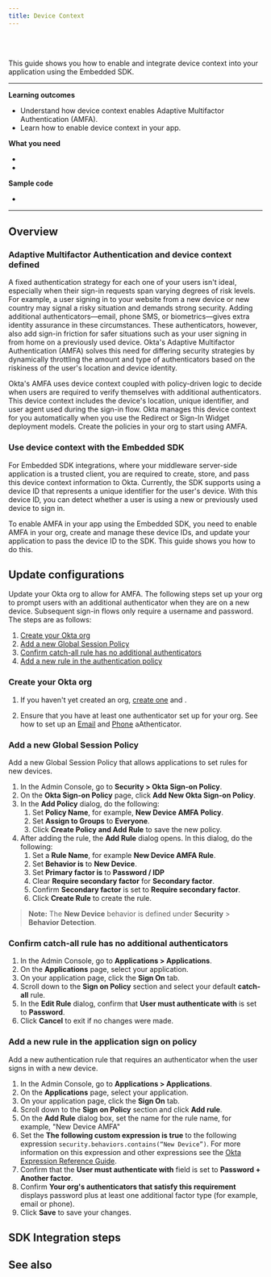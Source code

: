 ```yaml
---
title: Device Context
---
```


<div class="oie-embedded-sdk">

<ApiLifecycle access="ie" /><br>
<ApiLifecycle access="Limited GA" /><br>

This guide shows you how to enable and integrate device context into your application using the Embedded SDK.

---
**Learning outcomes**

* Understand how device context enables Adaptive Multifactor Authentication (AMFA).
* Learn how to enable device context in your app.

**What you need**

* <StackSnippet snippet="whatyouneedsdk" />
* <StackSnippet snippet="whatyouneedorg" />

**Sample code**

* <StackSnippet snippet="samplecode" />

---

## Overview

### Adaptive Multifactor Authentication and device context defined

A fixed authentication strategy for each one of your users isn't ideal, especially when their sign-in requests span varying degrees of risk levels. For example, a user signing in to your website from a new device or new country may signal a risky situation and demands strong security. Adding additional authenticators&#8212;email, phone SMS, or biometrics&#8212;gives extra identity assurance in these circumstances. These authenticators, however, also add sign-in friction for safer situations such as your user signing in from home on a previously used device. Okta's Adaptive Multifactor Authentication (AMFA) solves this need for differing security strategies by dynamically throttling the amount and type of authenticators based on the riskiness of the user's location and device identity.

Okta's AMFA uses device context coupled with policy-driven logic to decide when users are required to verify themselves with additional authenticators. This device context includes the device's location, unique identifier, and user agent used during the sign-in flow. Okta manages this device context for you automatically when you use the Redirect or Sign-In Widget deployment models. Create the policies in your org to start using AMFA.

### Use device context with the Embedded SDK

For Embedded SDK integrations, where your middleware server-side application is a trusted client, you are required to create, store, and pass this device context information to Okta. Currently, the SDK supports using a device ID that represents a unique identifier for the user's device. With this device ID, you can detect whether a user is using a new or previously used device to sign in.

To enable AMFA in your app using the Embedded SDK, you need to enable AMFA in your org, create and manage these device IDs, and update your application to pass the device ID to the SDK. This guide shows you how to do this.

## Update configurations

Update your Okta org to allow for AMFA. The following steps set up your org to prompt users with an additional authenticator when they are on a new device. Subsequent sign-in flows only require a username and password. The steps are as follows:

1. [Create your Okta org](#create-your-okta-org)
1. [Add a new Global Session Policy](#add-a-new-global-session-policy)
1. [Confirm catch-all rule has no additional authenticators](#confirm-catch-all-rule-has-no-additional-authenticators)
1. [Add a new rule in the authentication policy](#add-a-new-rule-in-the-authentication-policy)

### Create your Okta org

1. If you haven't yet created an org, [create one](/docs/guides/oie-embedded-common-org-setup/nodejs/main/#get-set-up) and <StackSnippet snippet="configureorg" inline/>.

1. Ensure that you have at least one authenticator set up for your org. See how to set up an [Email](/docs/guides/oie-embedded-common-org-setup/nodejs/main/#_1-set-up-the-email-authenticator-for-authentication-and-recovery) and [Phone](/docs/guides/oie-embedded-common-org-setup/nodejs/main/#_2-add-the-phone-authenticator-for-authentication-and-recovery) aAthenticator.

### Add a new Global Session Policy

Add a new Global Session Policy that allows applications to set rules for new devices.

1. In the Admin Console, go to **Security > Okta Sign-on Policy**.
1. On the **Okta Sign-on Policy** page, click **Add New Okta Sign-on Policy**.
1. In the **Add Policy** dialog, do the following:
   1. Set **Policy Name**, for example, **New Device AMFA Policy**.
   1. Set **Assign to Groups** to **Everyone**.
   1. Click **Create Policy and Add Rule** to save the new policy.
1. After adding the rule, the **Add Rule** dialog opens. In this dialog, do the following:
   1. Set a **Rule Name**, for example **New Device AMFA Rule**.
   1. Set **Behavior is** to **New Device**.
   1. Set **Primary factor is** to **Password / IDP**
   1. Clear **Require secondary factor** for **Secondary factor**.
   1. Confirm **Secondary factor** is set to **Require secondary factor**.
   1. Click **Create Rule** to create the rule.

> **Note:** The **New Device** behavior is defined under **Security** > **Behavior Detection**.

### Confirm catch-all rule has no additional authenticators

1. In the Admin Console, go to **Applications > Applications**.
1. On the **Applications** page, select your application.
1. On your application page, click the **Sign On** tab.
1. Scroll down to the **Sign on Policy** section and select your default **catch-all** rule.
1. In the **Edit Rule** dialog, confirm that **User must authenticate with** is set to **Password**.
1. Click **Cancel** to exit if no changes were made.

### Add a new rule in the application sign on policy

Add a new authentication rule that requires an authenticator when the user signs in with a new device.

1. In the Admin Console, go to **Applications > Applications**.
1. On the **Applications** page, select your application.
1. On your application page, click the **Sign On** tab.
1. Scroll down to the **Sign on Policy** section and click **Add rule**.
1. On the **Add Rule** dialog box, set the name for the rule name, for example, "New Device AMFA"
1. Set the **The following custom expression is true** to the following expression `security.behaviors.contains(“New Device”)`. For more information on this expression and other expressions see the [Okta Expression Reference Guide](/docs/reference/okta-expression-language-in-identity-engine/#security-context).
1. Confirm that the **User must authenticate with** field is set to **Password + Another factor**.
1. Confirm **Your org's authenticators that satisfy this requirement** displays password plus at least one additional factor type (for example, email or phone).
1. Click **Save** to save your changes.

## SDK Integration steps

<StackSnippet snippet="integrationsteps" />

## See also

<StackSnippet snippet="relatedusecases" />

</div>

